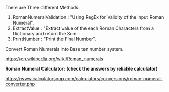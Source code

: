 There are Three different Methods:
1. RomanNumeralValidation : "Using RegEx for Validity of the input Roman Numeral".
2. ExtractValue : "Extract value of the each Roman Characters from a Dictionary and return the Sum.
4. PrintNumber : "Print the Final Number".

Convert Roman Numerals into Base ten number system.

https://en.wikipedia.org/wiki/Roman_numerals

**Roman Numeral Calculator: (check the answers by reliable calculator)**

https://www.calculatorsoup.com/calculators/conversions/roman-numeral-converter.php
